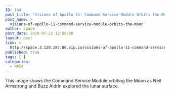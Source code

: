 ```yaml
---
ID: 164
post_title: 'Visions of Apollo 11: Command Service Module Orbits the Moon'
post_name: >
  visions-of-apollo-11-command-service-module-orbits-the-moon
author: space
post_date: 2019-07-22 12:56:00
layout: post
link: >
  http://space.3.120.187.86.xip.io/visions-of-apollo-11-command-service-module-orbits-the-moon
published: true
tags: [ ]
categories:
  - NASA
---
```

This image shows the Command Service Module orbiting the Moon as Neil Armstrong and Buzz Aldrin explored the lunar surface. 